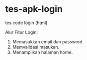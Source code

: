 # tes-apk-login
tes code login (html)

Alur Fitur Login:
1. Memasukkan email dan password
2. Memvalidasi masukan.
3. Menampilkan halaman home.
